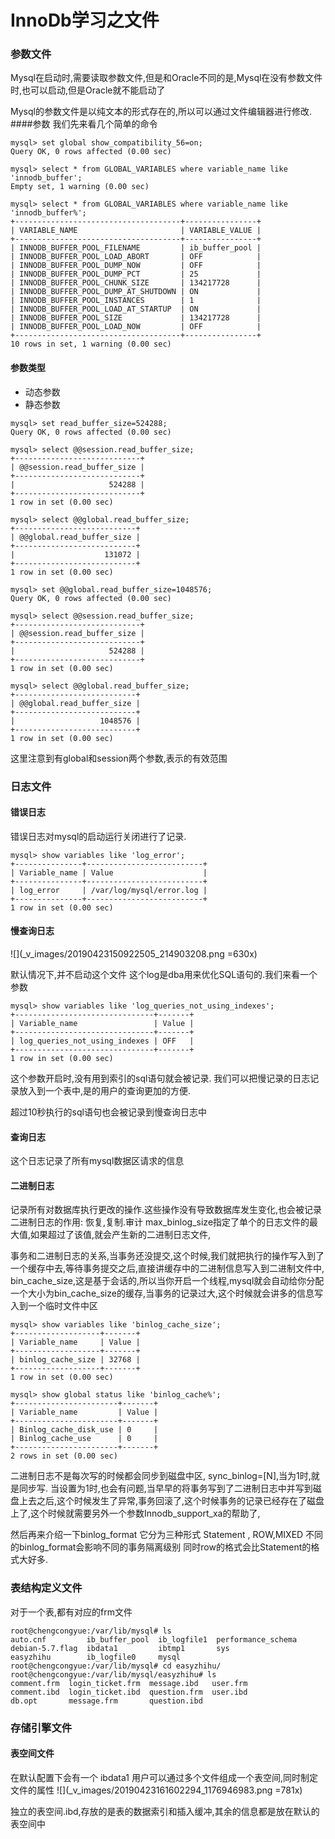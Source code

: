 # InnoDb学习之文件
### 参数文件
Mysql在启动时,需要读取参数文件,但是和Oracle不同的是,Mysql在没有参数文件时,也可以启动,但是Oracle就不能启动了

Mysql的参数文件是以纯文本的形式存在的,所以可以通过文件编辑器进行修改.
####参数
我们先来看几个简单的命令
```
mysql> set global show_compatibility_56=on;
Query OK, 0 rows affected (0.00 sec)

mysql> select * from GLOBAL_VARIABLES where variable_name like 'innodb_buffer';
Empty set, 1 warning (0.00 sec)

mysql> select * from GLOBAL_VARIABLES where variable_name like 'innodb_buffer%'; 
+-------------------------------------+----------------+
| VARIABLE_NAME                       | VARIABLE_VALUE |
+-------------------------------------+----------------+
| INNODB_BUFFER_POOL_FILENAME         | ib_buffer_pool |
| INNODB_BUFFER_POOL_LOAD_ABORT       | OFF            |
| INNODB_BUFFER_POOL_DUMP_NOW         | OFF            |
| INNODB_BUFFER_POOL_DUMP_PCT         | 25             |
| INNODB_BUFFER_POOL_CHUNK_SIZE       | 134217728      |
| INNODB_BUFFER_POOL_DUMP_AT_SHUTDOWN | ON             |
| INNODB_BUFFER_POOL_INSTANCES        | 1              |
| INNODB_BUFFER_POOL_LOAD_AT_STARTUP  | ON             |
| INNODB_BUFFER_POOL_SIZE             | 134217728      |
| INNODB_BUFFER_POOL_LOAD_NOW         | OFF            |
+-------------------------------------+----------------+
10 rows in set, 1 warning (0.00 sec)
```
#### 参数类型
* 动态参数
* 静态参数


```
mysql> set read_buffer_size=524288;
Query OK, 0 rows affected (0.00 sec)

mysql> select @@session.read_buffer_size;
+----------------------------+
| @@session.read_buffer_size |
+----------------------------+
|                     524288 |
+----------------------------+
1 row in set (0.00 sec)

mysql> select @@global.read_buffer_size;
+---------------------------+
| @@global.read_buffer_size |
+---------------------------+
|                    131072 |
+---------------------------+
1 row in set (0.00 sec)

mysql> set @@global.read_buffer_size=1048576;
Query OK, 0 rows affected (0.00 sec)

mysql> select @@session.read_buffer_size;
+----------------------------+
| @@session.read_buffer_size |
+----------------------------+
|                     524288 |
+----------------------------+
1 row in set (0.00 sec)

mysql> select @@global.read_buffer_size;
+---------------------------+
| @@global.read_buffer_size |
+---------------------------+
|                   1048576 |
+---------------------------+
1 row in set (0.00 sec)
```

这里注意到有global和session两个参数,表示的有效范围
### 日志文件
#### 错误日志
错误日志对mysql的启动运行关闭进行了记录.
```
mysql> show variables like 'log_error';
+---------------+--------------------------+
| Variable_name | Value                    |
+---------------+--------------------------+
| log_error     | /var/log/mysql/error.log |
+---------------+--------------------------+
1 row in set (0.00 sec)

```
#### 慢查询日志
![](_v_images/20190423150922505_214903208.png =630x)

默认情况下,并不启动这个文件
这个log是dba用来优化SQL语句的.我们来看一个参数
```
mysql> show variables like 'log_queries_not_using_indexes';
+-------------------------------+-------+
| Variable_name                 | Value |
+-------------------------------+-------+
| log_queries_not_using_indexes | OFF   |
+-------------------------------+-------+
1 row in set (0.00 sec)

```
这个参数开启时,没有用到索引的sql语句就会被记录.
我们可以把慢记录的日志记录放入到一个表中,是的用户的查询更加的方便.

超过10秒执行的sql语句也会被记录到慢查询日志中
#### 查询日志
这个日志记录了所有mysql数据区请求的信息
#### 二进制日志
记录所有对数据库执行更改的操作.这些操作没有导致数据库发生变化,也会被记录
二进制日志的作用: 恢复,复制.审计
max_binlog_size指定了单个的日志文件的最大值,如果超过了该值,就会产生新的二进制日志文件,

事务和二进制日志的关系,当事务还没提交,这个时候,我们就把执行的操作写入到了一个缓存中去,等待事务提交之后,直接讲缓存中的二进制信息写入到二进制文件中,
bin_cache_size,这是基于会话的,所以当你开启一个线程,mysql就会自动给你分配一个大小为bin_cache_size的缓存,当事务的记录过大,这个时候就会讲多的信息写入到一个临时文件中区
```
mysql> show variables like 'binlog_cache_size';
+-------------------+-------+
| Variable_name     | Value |
+-------------------+-------+
| binlog_cache_size | 32768 |
+-------------------+-------+
1 row in set (0.00 sec)

mysql> show global status like 'binlog_cache%';
+-----------------------+-------+
| Variable_name         | Value |
+-----------------------+-------+
| Binlog_cache_disk_use | 0     |
| Binlog_cache_use      | 0     |
+-----------------------+-------+
2 rows in set (0.00 sec)
```
二进制日志不是每次写的时候都会同步到磁盘中区, sync_binlog=[N],当为1时,就是同步写.
当设置为1时,也会有问题,当早早的将事务写到了二进制日志中并写到磁盘上去之后,这个时候发生了异常,事务回滚了,这个时候事务的记录已经存在了磁盘上了,这个时候就需要另外一个参数Innodb_support_xa的帮助了,


然后再来介绍一下binlog_format
它分为三种形式 Statement  , ROW,MIXED
不同的binlog_format会影响不同的事务隔离级别
同时row的格式会比Statement的格式大好多.
### 表结构定义文件
对于一个表,都有对应的frm文件
```
root@chengcongyue:/var/lib/mysql# ls
auto.cnf         ib_buffer_pool  ib_logfile1  performance_schema
debian-5.7.flag  ibdata1         ibtmp1       sys
easyzhihu        ib_logfile0     mysql
root@chengcongyue:/var/lib/mysql# cd easyzhihu/
root@chengcongyue:/var/lib/mysql/easyzhihu# ls
comment.frm  login_ticket.frm  message.ibd   user.frm
comment.ibd  login_ticket.ibd  question.frm  user.ibd
db.opt       message.frm       question.ibd

```

### 存储引擎文件
#### 表空间文件
在默认配置下会有一个
ibdata1
用户可以通过多个文件组成一个表空间,同时制定文件的属性
![](_v_images/20190423161602294_1176946983.png =781x)


独立的表空间.ibd,存放的是表的数据索引和插入缓冲,其余的信息都是放在默认的表空间中